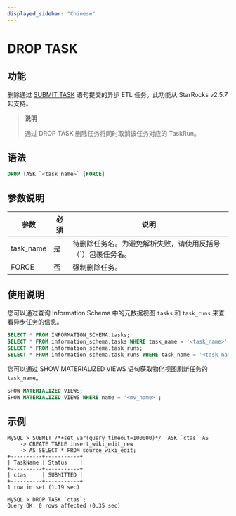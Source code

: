 ```yaml
---
displayed_sidebar: "Chinese"
---
```


# DROP TASK

## 功能

删除通过 [SUBMIT TASK](SUBMIT_TASK.md) 语句提交的异步 ETL 任务。此功能从 StarRocks v2.5.7 起支持。

> **说明**
>
> 通过 DROP TASK 删除任务将同时取消该任务对应的 TaskRun。

## 语法

```SQL
DROP TASK `<task_name>` [FORCE]
```

## 参数说明

| **参数**  | **必须** | **说明**       |
| --------- | ------- | -------------- |
| task_name | 是      | 待删除任务名。为避免解析失败，请使用反括号（`）包裹任务名。 |
| FORCE     | 否      | 强制删除任务。   |

## 使用说明

您可以通过查询 Information Schema 中的元数据视图 `tasks` 和 `task_runs` 来查看异步任务的信息。

```SQL
SELECT * FROM INFORMATION_SCHEMA.tasks;
SELECT * FROM information_schema.tasks WHERE task_name = '<task_name>';
SELECT * FROM information_schema.task_runs;
SELECT * FROM information_schema.task_runs WHERE task_name = '<task_name>';
```

您可以通过 SHOW MATERIALIZED VIEWS 语句获取物化视图刷新任务的 `task_name`。

```SQL
SHOW MATERIALIZED VIEWS;
SHOW MATERIALIZED VIEWS WHERE name = '<mv_name>';
```

## 示例

```Plain
MySQL > SUBMIT /*+set_var(query_timeout=100000)*/ TASK `ctas` AS
    -> CREATE TABLE insert_wiki_edit_new
    -> AS SELECT * FROM source_wiki_edit;
+----------+-----------+
| TaskName | Status    |
+----------+-----------+
| ctas     | SUBMITTED |
+----------+-----------+
1 row in set (1.19 sec)

MySQL > DROP TASK `ctas`;
Query OK, 0 rows affected (0.35 sec)
```
